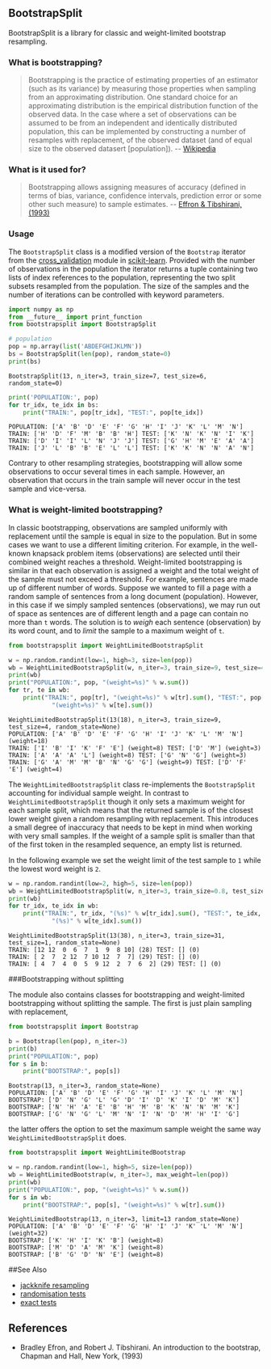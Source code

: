 ## BootstrapSplit

BootstrapSplit is a library for classic and weight-limited bootstrap resampling.

### What is bootstrapping?
> Bootstrapping is the practice of estimating properties of an estimator (such as its variance) by measuring those properties when sampling from an approximating distribution. One standard choice for an approximating distribution is the empirical distribution function of the observed data. In the case where a set of observations can be assumed to be from an independent and identically distributed population, this can be implemented by constructing a number of resamples with replacement, of the observed dataset (and of equal size to the observed datasert [population]). -- [Wikipedia](http://en.wikipedia.org/wiki/Bootstrapping_%28statistics%29 "Bootstrapping (Statistics)")

### What is it used for?
> Bootstrapping allows assigning measures of accuracy (defined in terms of bias, variance, confidence intervals, prediction error or some other such measure) to sample estimates. -- [Effron & Tibshirani, (1993)](https://books.google.co.uk/books/about/An_Introduction_to_the_Bootstrap.html?id=gLlpIUxRntoC&hl=en "An Introduction to the Bootstrap")

### Usage

The `BootstrapSplit` class is a modified version of the `Bootstrap` iterator from the [cross_validation](http://scikit-learn.org/stable/modules/cross_validation.html "Cross-validation") module in [scikit-learn](http://scikit-learn.org/stable/index.html "sklearn"). Provided with the number of observations in the population the iterator returns a tuple containing two lists of index references to the population, representing the two split subsets resampled from the population. The size of the samples and the number of iterations can be controlled with keyword parameters.

```python
import numpy as np
from __future__ import print_function
from bootstrapsplit import BootstrapSplit

# population
pop = np.array(list('ABDEFGHIJKLMN'))
bs = BootstrapSplit(len(pop), random_state=0)
print(bs)
```

    BootstrapSplit(13, n_iter=3, train_size=7, test_size=6, random_state=0)


```python
print('POPULATION:', pop)
for tr_idx, te_idx in bs:
    print("TRAIN:", pop[tr_idx], "TEST:", pop[te_idx])
```

    POPULATION: ['A' 'B' 'D' 'E' 'F' 'G' 'H' 'I' 'J' 'K' 'L' 'M' 'N']
    TRAIN: ['H' 'D' 'F' 'M' 'B' 'B' 'H'] TEST: ['K' 'N' 'K' 'N' 'I' 'K']
    TRAIN: ['D' 'I' 'I' 'L' 'N' 'J' 'J'] TEST: ['G' 'H' 'M' 'E' 'A' 'A']
    TRAIN: ['J' 'L' 'B' 'B' 'E' 'L' 'L'] TEST: ['K' 'K' 'N' 'N' 'A' 'N']


Contrary to other resampling strategies, bootstrapping will allow some observations to occur several times in each sample. However, an observation that occurs in the train sample will never occur in the test sample and vice-versa.

### What is weight-limited bootstrapping?

In classic bootstrapping, observations are sampled uniformly with replacement until the sample is equal in size to the population. But in some cases we want to use a different limiting criterion. For example, in the well-known knapsack problem items (observations) are selected until their combined weight reaches a threshold. Weight-limited bootstrapping is similar in that each observation is assigned a weight and the total weight of the sample must not exceed a threshold. For example, sentences are made up of different number of words. Suppose we wanted to fill a page with a random sample of sentences from a long document (population). However, in this case if we simply sampled sentences (observations), we may run out of space as sentences are of different length and a page can contain no more than `t` words. The solution is to _weigh_ each sentence (observation) by its word count, and to _limit_ the sample to a maximum weight of `t`.

```python
from bootstrapsplit import WeightLimitedBootstrapSplit

w = np.random.randint(low=1, high=3, size=len(pop))
wb = WeightLimitedBootstrapSplit(w, n_iter=3, train_size=9, test_size=4)
print(wb)
print("POPULATION:", pop, "(weight=%s)" % w.sum())
for tr, te in wb:
    print("TRAIN:", pop[tr], "(weight=%s)" % w[tr].sum(), "TEST:", pop[te], 
            "(weight=%s)" % w[te].sum())
```

    WeightLimitedBootstrapSplit(13(18), n_iter=3, train_size=9, test_size=4, random_state=None)
    POPULATION: ['A' 'B' 'D' 'E' 'F' 'G' 'H' 'I' 'J' 'K' 'L' 'M' 'N'] (weight=18)
    TRAIN: ['I' 'B' 'I' 'K' 'F' 'E'] (weight=8) TEST: ['D' 'M'] (weight=3)
    TRAIN: ['A' 'A' 'A' 'L'] (weight=8) TEST: ['G' 'N' 'G'] (weight=3)
    TRAIN: ['G' 'A' 'M' 'M' 'B' 'N' 'G' 'G'] (weight=9) TEST: ['D' 'F' 'E'] (weight=4)


The `WeightLimitedBootstrapSplit` class re-implements the `BootstrapSplit` accounting for individual sample weight. In contrast to `WeightLimitedBootstrapSplit` though it only sets a maximum weight for each sample split, which means that the returned sample is of the closest lower weight given a random resampling with replacement. This introduces a small degree of inaccuracy that needs to be kept in mind when working with very small samples. If the weight of a sample split is smaller than that of the first token in the resampled sequence, an empty list is returned.

In the following example we set the weight limit of the test sample to `1` while the lowest word weight is `2`. 

```python
w = np.random.randint(low=2, high=5, size=len(pop))
wb = WeightLimitedBootstrapSplit(w, n_iter=3, train_size=0.8, test_size=1)
print(wb)
for tr_idx, te_idx in wb:
    print("TRAIN:", tr_idx, "(%s)" % w[tr_idx].sum(), "TEST:", te_idx, 
            "(%s)" % w[te_idx].sum())
```

    WeightLimitedBootstrapSplit(13(38), n_iter=3, train_size=31, test_size=1, random_state=None)
    TRAIN: [12 12  0  6  7  1  9  8 10] (28) TEST: [] (0)
    TRAIN: [ 2  7  2 12  7 10 12  7  7] (29) TEST: [] (0)
    TRAIN: [ 4  7  4  0  5  9 12  2  7  6  2] (29) TEST: [] (0)


###Bootstrapping without splitting

The module also contains classes for bootstrapping and weight-limited bootstrapping without splitting the sample. The first is just plain sampling with replacement,

```python
from bootstrapsplit import Bootstrap

b = Bootstrap(len(pop), n_iter=3)
print(b)
print("POPULATION:", pop)
for s in b:
    print("BOOTSTRAP:", pop[s])
```

    Bootstrap(13, n_iter=3, random_state=None)
    POPULATION: ['A' 'B' 'D' 'E' 'F' 'G' 'H' 'I' 'J' 'K' 'L' 'M' 'N']
    BOOTSTRAP: ['D' 'N' 'G' 'L' 'G' 'D' 'I' 'D' 'K' 'I' 'D' 'M' 'K']
    BOOTSTRAP: ['N' 'H' 'A' 'E' 'B' 'H' 'M' 'B' 'K' 'N' 'N' 'M' 'K']
    BOOTSTRAP: ['G' 'N' 'G' 'L' 'M' 'N' 'I' 'N' 'D' 'M' 'H' 'I' 'G']


the latter offers the option to set the maximum sample weight the same way `WeightLimitedBootstrapSplit` does.

```python
from bootstrapsplit import WeightLimitedBootstrap

w = np.random.randint(low=1, high=5, size=len(pop))
wb = WeightLimitedBootstrap(w, n_iter=3, max_weight=len(pop))
print(wb)
print("POPULATION:", pop, "(weight=%s)" % w.sum())
for s in wb:
    print("BOOTSTRAP:", pop[s], "(weight=%s)" % w[tr].sum())
```

    WeightLimitedBootstrap(13, n_iter=3, limit=13 random_state=None)
    POPULATION: ['A' 'B' 'D' 'E' 'F' 'G' 'H' 'I' 'J' 'K' 'L' 'M' 'N'] (weight=32)
    BOOTSTRAP: ['K' 'H' 'I' 'K' 'B'] (weight=8)
    BOOTSTRAP: ['M' 'D' 'A' 'M' 'K'] (weight=8)
    BOOTSTRAP: ['B' 'G' 'D' 'N' 'E'] (weight=8)


##See Also
* [jackknife resampling](http://en.wikipedia.org/wiki/Jackknife_resampling "Jackknife resampling")
* [randomisation tests](https://www.uvm.edu/~dhowell/StatPages/Resampling/RandomizationTests.html "Randomisation tests")
* [exact tests](http://en.wikipedia.org/wiki/Exact_test "Exact tests")

## References
* Bradley Efron, and Robert J. Tibshirani. An introduction to the bootstrap, Chapman and Hall, New York, (1993)
